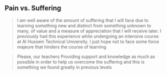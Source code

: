 ## Pain vs. Suffering
> I am well aware of the amount of suffering that I will face due to learning something new and distinct from something unknown to many, of value and a measure of appreciation that I will receive later. I previously had this experience while undergoing an intensive course at Al Hussein Technical University. I just hope not to face some force majeure that hinders the course of learning

> Please, our teachers
Providing support and knowledge as much as possible in order to help us overcome the suffering and this is something we found greatly in previous levels
